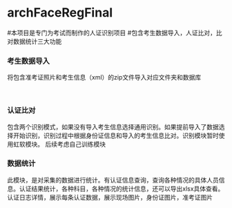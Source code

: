 # archFaceRegFinal
#本项目是专门为考试而制作的人证识别项目
#包含考生数据导入，人证比对，比对数据统计三大功能
<h3>考生数据导入</h3>
<p>将包含准考证照片和考生信息（xml）的zip文件导入对应文件夹和数据库</p>
<br/>
<h3>认证比对</h3>
<p>包含两个识别模式，如果没有导入考生信息选择通用识别。如果提前导入了数据选择开始识别，识别过程中根据身份证信息和导入的考生信息比对。识别模块暂时使用虹软模块。
 后续考虑自己训练模块<p>
 <h3>数据统计</h3>
 <p>此模块，是对采集的数据进行统计。有认证信息查询，查询各种情况的具体人员信息。认证结果统计，各种科目，各种情况的统计信息，还可以导出xlsx具体查看。
 认证日志详情，展示每条认证数据，展示现场图片，身份证图片，准考证图片</p>

